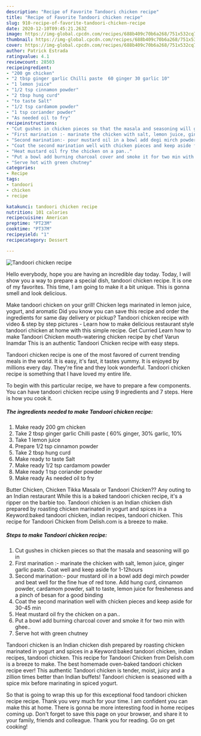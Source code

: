 ```yaml
---
description: "Recipe of Favorite Tandoori chicken recipe"
title: "Recipe of Favorite Tandoori chicken recipe"
slug: 910-recipe-of-favorite-tandoori-chicken-recipe
date: 2020-12-10T09:45:21.263Z
image: https://img-global.cpcdn.com/recipes/688b409c70b6a268/751x532cq70/tandoori-chicken-recipe-recipe-main-photo.jpg
thumbnail: https://img-global.cpcdn.com/recipes/688b409c70b6a268/751x532cq70/tandoori-chicken-recipe-recipe-main-photo.jpg
cover: https://img-global.cpcdn.com/recipes/688b409c70b6a268/751x532cq70/tandoori-chicken-recipe-recipe-main-photo.jpg
author: Patrick Estrada
ratingvalue: 4.1
reviewcount: 28503
recipeingredient:
- "200 gm chicken"
- "2 tbsp ginger garlic Chilli paste  60 ginger 30 garlic 10"
- "1 lemon juice"
- "1/2 tsp cinnamon powder"
- "2 tbsp hung curd"
- "to taste Salt"
- "1/2 tsp cardamom powder"
- "1 tsp coriander powder"
- "As needed oil to fry"
recipeinstructions:
- "Cut gushes in chicken pieces so that the masala and seasoning will go in"
- "First marination :- marinate the chicken with salt, lemon juice, ginger garlic paste. Coat well and keep aside for 1-12hours"
- "Second marination:- pour mustard oil in a bowl add degi mirch powder and beat well for the fine hue of red tone. Add hung curd, cinnamon powder, cardamom powder, salt to taste, lemon juice for fresheness and a pinch of besan for a good binding"
- "Coat the second marination well with chicken pieces and keep aside for 30-45 min"
- "Heat mustard oil fry the chicken on a pan.."
- "Put a bowl add burning charcoal cover and smoke it for two min with ghee.."
- "Serve hot with green chutney"
categories:
- Recipe
tags:
- tandoori
- chicken
- recipe

katakunci: tandoori chicken recipe 
nutrition: 101 calories
recipecuisine: American
preptime: "PT23M"
cooktime: "PT37M"
recipeyield: "1"
recipecategory: Dessert

---
```



![Tandoori chicken recipe](https://img-global.cpcdn.com/recipes/688b409c70b6a268/751x532cq70/tandoori-chicken-recipe-recipe-main-photo.jpg)

Hello everybody, hope you are having an incredible day today. Today, I will show you a way to prepare a special dish, tandoori chicken recipe. It is one of my favorites. This time, I am going to make it a bit unique. This is gonna smell and look delicious.

Make tandoori chicken on your grill! Chicken legs marinated in lemon juice, yogurt, and aromatic Did you know you can save this recipe and order the ingredients for same day delivery or pickup? Tandoori chicken recipe with video &amp; step by step pictures - Learn how to make delicious restaurant style tandoori chicken at home with this simple recipe. Get Curried Learn how to make Tandoori Chicken mouth-watering chicken recipe by chef Varun Inamdar This is an authentic Tandoori Chicken recipe with easy steps.

Tandoori chicken recipe is one of the most favored of current trending meals in the world. It is easy, it's fast, it tastes yummy. It is enjoyed by millions every day. They're fine and they look wonderful. Tandoori chicken recipe is something that I have loved my entire life.


To begin with this particular recipe, we have to prepare a few components. You can have tandoori chicken recipe using 9 ingredients and 7 steps. Here is how you cook it.

<!--inarticleads1-->

##### The ingredients needed to make Tandoori chicken recipe:

1. Make ready 200 gm chicken
1. Take 2 tbsp ginger garlic Chilli paste ( 60% ginger, 30% garlic, 10%
1. Take 1 lemon juice
1. Prepare 1/2 tsp cinnamon powder
1. Take 2 tbsp hung curd
1. Make ready to taste Salt
1. Make ready 1/2 tsp cardamom powder
1. Make ready 1 tsp coriander powder
1. Make ready As needed oil to fry


Butter Chicken, Chicken Tikka Masala or Tandoori Chicken?? Any outing to an Indian restaurant While this is a baked tandoori chicken recipe, it&#39;s a ripper on the barbie too. Tandoori chicken is an Indian chicken dish prepared by roasting chicken marinated in yogurt and spices in a Keyword:baked tandoori chicken, indian recipes, tandoori chicken. This recipe for Tandoori Chicken from Delish.com is a breeze to make. 

<!--inarticleads2-->

##### Steps to make Tandoori chicken recipe:

1. Cut gushes in chicken pieces so that the masala and seasoning will go in
1. First marination :- marinate the chicken with salt, lemon juice, ginger garlic paste. Coat well and keep aside for 1-12hours
1. Second marination:- pour mustard oil in a bowl add degi mirch powder and beat well for the fine hue of red tone. Add hung curd, cinnamon powder, cardamom powder, salt to taste, lemon juice for fresheness and a pinch of besan for a good binding
1. Coat the second marination well with chicken pieces and keep aside for 30-45 min
1. Heat mustard oil fry the chicken on a pan..
1. Put a bowl add burning charcoal cover and smoke it for two min with ghee..
1. Serve hot with green chutney


Tandoori chicken is an Indian chicken dish prepared by roasting chicken marinated in yogurt and spices in a Keyword:baked tandoori chicken, indian recipes, tandoori chicken. This recipe for Tandoori Chicken from Delish.com is a breeze to make. The best homemade oven-baked tandoori chicken recipe ever! This authentic Tandoori chicken is tender, moist, juicy and a zillion times better than Indian buffets! Tandoori chicken is seasoned with a spice mix before marinating in spiced yogurt. 

So that is going to wrap this up for this exceptional food tandoori chicken recipe recipe. Thank you very much for your time. I am confident you can make this at home. There is gonna be more interesting food in home recipes coming up. Don't forget to save this page on your browser, and share it to your family, friends and colleague. Thank you for reading. Go on get cooking!
